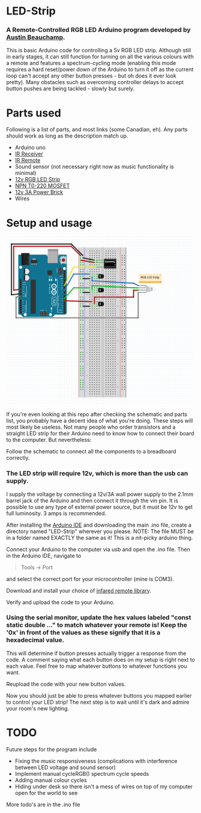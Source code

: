 # LED-Strip

### A Remote-Controlled RGB LED Arduino program developed by [Austin Beauchamp](https://www.linkedin.com/in/austinbeauchamp).

This is basic Arduino code for controlling a 5v RGB LED strip. Although still in early stages, it can still function for turning on all the various colours with a remote and features a spectrum-cycling mode (enabling this mode requires a hard reset/power down of the Arduino to turn it off as the current loop can't accept any other button presses - but oh does it ever look pretty). Many obstacles such as overcoming controller delays to accept button pushes are being tackled - slowly but surely.

# Parts used
Following is a list of parts, and most links (some Canadian, eh). Any parts should work as long as the description match up.

* Arduino uno
* [IR Receiver](https://www.amazon.ca/SODIAL-Receiving-Infrared-VS1838B-Receiver/dp/B00ZE9UGA6/ref=sr_1_7?ie=UTF8&qid=1488780104&sr=8-7&keywords=ir+receiver)
* [IR Remote](https://www.amazon.ca/iMOBILE-Player-Transmitter-Remote-Black/dp/B0016BVDIK)
* Sound sensor (not necessary right now as music functionality  is minimal)
* [12v RGB LED Strip](https://www.amazon.ca/JOYLAND-Flexible-Lights-Non-waterproof-Multi-colors/dp/B019IYTH0M/ref=sr_1_1?s=hi&ie=UTF8&qid=1488779154&sr=1-1&keywords=JOYLAND+12V+Flexible+RGB+LED+Strip+Lights+300+Units+5050+LEDs%2C+Non-waterproof+LED+Tape+Multi-colors+LED+Strips+Light+Pack+of+16.4ft%2F5m)
* [NPN T0-220 MOSFET](https://www.amazon.ca/SODIAL-IRF3205-IRF3205PBF-Switching-Transistor/dp/B00K67YM7E/ref=sr_1_1?s=hi&ie=UTF8&qid=1488779132&sr=1-1&keywords=SODIAL%28R%29+10pc+IRF3205+IRF3205PBF+Fast+Switching+Power+Mosfet+Transistor+%2F+N+Channel+T0220)
* [12v 3A Power Brick](https://www.amazon.ca/ZOSI-2000MA-supply-camera-system/dp/B015DXJ6NU/ref=sr_1_1?s=kitchen&ie=UTF8&qid=1488779283&sr=8-1&keywords=ZOSI+DC12V+3A+2000MA+US+power+supply+for+cctv+camera+system)
* Wires

# Setup and usage
![Diagram](schematic.png)

If you're even looking at this repo after checking the schematic and parts list, you probably have a decent idea of what you're doing. These steps will most likely be useless. Not many people who order transistors and a straight LED strip for their Arduino need to know how to connect their board to the computer. But nevertheless:

Follow the schematic to connect all the components to a breadboard correctly.

### The LED strip will require 12v, which is more than the usb can supply.

I supply the voltage by connecting a 12v/3A wall power supply to the 2.1mm barrel jack of the Arduino and then connect it through the vin pin. It is possible to use any type of external power source, but it must be 12v to get full luminosity. 3 amps is recommended.

After installing the [Arduino IDE](https://www.arduino.cc/en/Main/Software) and downloading the main .ino file, create a directory named "LED-Strip" wherever you please. NOTE: The file MUST be in a folder named EXACTLY the same as it! This is a nit-picky arduino thing.

Connect your Arduino to the computer via usb and open the .ino file. Then in the Arduino IDE, navigate to

  > Tools -> Port

and select the correct port for your microcontroller (mine is COM3).

Download and install your choice of [infared remote library](https://github.com/z3t0/Arduino-IRremote).

Verify and upload the code to your Arduino.

### Using the serial monitor, update the hex values labeled "const static double ..." to match whatever your remote is! Keep the '0x' in front of the values as these signify that it is a hexadecimal value.
This will determine if button presses actually trigger a response from the code. A comment saying what each button does on my setup is right next to each value. Feel free to map whatever buttons to whatever functions you want.

Reupload the code with your new button values.

Now you should just be able to press whatever buttons you mapped earlier to control your LED strip! The next step is to wait until it's dark and admire your room's new lighting.

# TODO
Future steps for the program include
* Fixing the music responsiveness (complications with interference between LED voltage and sound sensor)
* Implement manual cycleRGB() spectrum cycle speeds
* Adding manual colour cycles
* Hiding under desk so there isn't a mess of wires on top of my computer open for the world to see

More todo's are in the .ino file
